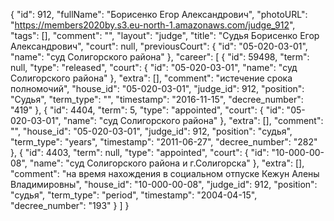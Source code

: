 {
    "id": 912,
    "fullName": "Борисенко Егор Александрович",
    "photoURL": "https://members2020by.s3.eu-north-1.amazonaws.com/judge_912",
    "tags": [],
    "comment": "",
    "layout": "judge",
    "title": "Судья Борисенко Егор Александрович",
    "court": null,
    "previousCourt": {
        "id": "05-020-03-01",
        "name": "суд Солигорского района"
    },
    "career": [
        {
            "id": 59498,
            "term": null,
            "type": "released",
            "court": {
                "id": "05-020-03-01",
                "name": "суд Солигорского района"
            },
            "extra": [],
            "comment": "истечение срока полномочий",
            "house_id": "05-020-03-01",
            "judge_id": 912,
            "position": "Судья",
            "term_type": "",
            "timestamp": "2016-11-15",
            "decree_number": "419"
        },
        {
            "id": 4404,
            "term": 5,
            "type": "appointed",
            "court": {
                "id": "05-020-03-01",
                "name": "суд Солигорского района"
            },
            "extra": [],
            "comment": "",
            "house_id": "05-020-03-01",
            "judge_id": 912,
            "position": "судья",
            "term_type": "years",
            "timestamp": "2011-06-27",
            "decree_number": "282"
        },
        {
            "id": 4403,
            "term": null,
            "type": "appointed",
            "court": {
                "id": "10-000-00-08",
                "name": "суд Солигорского района и г.Солигорска"
            },
            "extra": [],
            "comment": "на время нахождения в социальном отпуске Кежун Алены Владимировны",
            "house_id": "10-000-00-08",
            "judge_id": 912,
            "position": "судья",
            "term_type": "period",
            "timestamp": "2004-04-15",
            "decree_number": "193"
        }
    ]
}